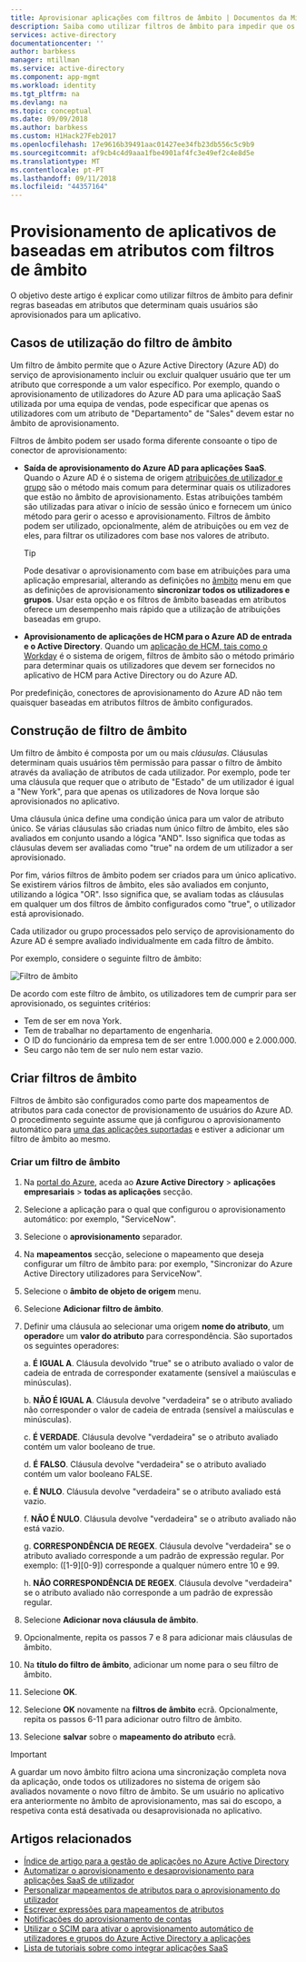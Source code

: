 ```yaml
---
title: Aprovisionar aplicações com filtros de âmbito | Documentos da Microsoft
description: Saiba como utilizar filtros de âmbito para impedir que os objetos nas aplicações que suportam o aprovisionamento de utilizadores automatizado do que está a ser aprovisionado, se um objeto não satisfazer os seus requisitos empresariais.
services: active-directory
documentationcenter: ''
author: barbkess
manager: mtillman
ms.service: active-directory
ms.component: app-mgmt
ms.workload: identity
ms.tgt_pltfrm: na
ms.devlang: na
ms.topic: conceptual
ms.date: 09/09/2018
ms.author: barbkess
ms.custom: H1Hack27Feb2017
ms.openlocfilehash: 17e9616b39491aac01427ee34fb23db556c5c9b9
ms.sourcegitcommit: af9cb4c4d9aaa1fbe4901af4fc3e49ef2c4e8d5e
ms.translationtype: MT
ms.contentlocale: pt-PT
ms.lasthandoff: 09/11/2018
ms.locfileid: "44357164"
---
```

# <a name="attribute-based-application-provisioning-with-scoping-filters"></a>Provisionamento de aplicativos de baseadas em atributos com filtros de âmbito
O objetivo deste artigo é explicar como utilizar filtros de âmbito para definir regras baseadas em atributos que determinam quais usuários são aprovisionados para um aplicativo.

## <a name="scoping-filter-use-cases"></a>Casos de utilização do filtro de âmbito

Um filtro de âmbito permite que o Azure Active Directory (Azure AD) do serviço de aprovisionamento incluir ou excluir qualquer usuário que ter um atributo que corresponde a um valor específico. Por exemplo, quando o aprovisionamento de utilizadores do Azure AD para uma aplicação SaaS utilizada por uma equipa de vendas, pode especificar que apenas os utilizadores com um atributo de "Departamento" de "Sales" devem estar no âmbito de aprovisionamento.

Filtros de âmbito podem ser usado forma diferente consoante o tipo de conector de aprovisionamento:

* **Saída de aprovisionamento do Azure AD para aplicações SaaS**. Quando o Azure AD é o sistema de origem [atribuições de utilizador e grupo](assign-user-or-group-access-portal.md) são o método mais comum para determinar quais os utilizadores que estão no âmbito de aprovisionamento. Estas atribuições também são utilizadas para ativar o início de sessão único e fornecem um único método para gerir o acesso e aprovisionamento. Filtros de âmbito podem ser utilizado, opcionalmente, além de atribuições ou em vez de eles, para filtrar os utilizadores com base nos valores de atributo.

    >[!TIP]
    > Pode desativar o aprovisionamento com base em atribuições para uma aplicação empresarial, alterando as definições no [âmbito](user-provisioning.md#how-do-i-set-up-automatic-provisioning-to-an-application) menu em que as definições de aprovisionamento **sincronizar todos os utilizadores e grupos**. Usar esta opção e os filtros de âmbito baseadas em atributos oferece um desempenho mais rápido que a utilização de atribuições baseadas em grupo.  

* **Aprovisionamento de aplicações de HCM para o Azure AD de entrada e o Active Directory**. Quando um [aplicação de HCM, tais como o Workday](../saas-apps/workday-tutorial.md) é o sistema de origem, filtros de âmbito são o método primário para determinar quais os utilizadores que devem ser fornecidos no aplicativo de HCM para Active Directory ou do Azure AD.

Por predefinição, conectores de aprovisionamento do Azure AD não tem quaisquer baseadas em atributos filtros de âmbito configurados. 

## <a name="scoping-filter-construction"></a>Construção de filtro de âmbito

Um filtro de âmbito é composta por um ou mais *cláusulas*. Cláusulas determinam quais usuários têm permissão para passar o filtro de âmbito através da avaliação de atributos de cada utilizador. Por exemplo, pode ter uma cláusula que requer que o atributo de "Estado" de um utilizador é igual a "New York", para que apenas os utilizadores de Nova Iorque são aprovisionados no aplicativo. 

Uma cláusula única define uma condição única para um valor de atributo único. Se várias cláusulas são criadas num único filtro de âmbito, eles são avaliados em conjunto usando a lógica "AND". Isso significa que todas as cláusulas devem ser avaliadas como "true" na ordem de um utilizador a ser aprovisionado.

Por fim, vários filtros de âmbito podem ser criados para um único aplicativo. Se existirem vários filtros de âmbito, eles são avaliados em conjunto, utilizando a lógica "OR". Isso significa que, se avaliam todas as cláusulas em qualquer um dos filtros de âmbito configurados como "true", o utilizador está aprovisionado.

Cada utilizador ou grupo processados pelo serviço de aprovisionamento do Azure AD é sempre avaliado individualmente em cada filtro de âmbito.

Por exemplo, considere o seguinte filtro de âmbito:

![Filtro de âmbito](./media/define-conditional-rules-for-provisioning-user-accounts/scoping-filter.PNG) 

De acordo com este filtro de âmbito, os utilizadores tem de cumprir para ser aprovisionado, os seguintes critérios:

* Tem de ser em nova York.
* Tem de trabalhar no departamento de engenharia.
* O ID do funcionário da empresa tem de ser entre 1.000.000 e 2.000.000.
* Seu cargo não tem de ser nulo nem estar vazio.

## <a name="create-scoping-filters"></a>Criar filtros de âmbito
Filtros de âmbito são configurados como parte dos mapeamentos de atributos para cada conector de provisionamento de usuários do Azure AD. O procedimento seguinte assume que já configurou o aprovisionamento automático para [uma das aplicações suportadas](../saas-apps/tutorial-list.md) e estiver a adicionar um filtro de âmbito ao mesmo.

### <a name="create-a-scoping-filter"></a>Criar um filtro de âmbito
1. Na [portal do Azure](https://portal.azure.com), aceda ao **Azure Active Directory** > **aplicações empresariais** > **todas as aplicações** secção.

2. Selecione a aplicação para o qual que configurou o aprovisionamento automático: por exemplo, "ServiceNow".

3. Selecione o **aprovisionamento** separador.

4. Na **mapeamentos** secção, selecione o mapeamento que deseja configurar um filtro de âmbito para: por exemplo, "Sincronizar do Azure Active Directory utilizadores para ServiceNow".

5. Selecione o **âmbito de objeto de origem** menu.

6. Selecione **Adicionar filtro de âmbito**.

7. Definir uma cláusula ao selecionar uma origem **nome do atributo**, um **operador**e um **valor do atributo** para correspondência. São suportados os seguintes operadores:

   a. **É IGUAL A**. Cláusula devolvido "true" se o atributo avaliado o valor de cadeia de entrada de corresponder exatamente (sensível a maiúsculas e minúsculas).

   b. **NÃO É IGUAL A**. Cláusula devolve "verdadeira" se o atributo avaliado não corresponder o valor de cadeia de entrada (sensível a maiúsculas e minúsculas).

   c. **É VERDADE**. Cláusula devolve "verdadeira" se o atributo avaliado contém um valor booleano de true.

   d. **É FALSO**. Cláusula devolve "verdadeira" se o atributo avaliado contém um valor booleano FALSE.

   e. **É NULO**. Cláusula devolve "verdadeira" se o atributo avaliado está vazio.

   f. **NÃO É NULO**. Cláusula devolve "verdadeira" se o atributo avaliado não está vazio.

   g. **CORRESPONDÊNCIA DE REGEX**. Cláusula devolve "verdadeira" se o atributo avaliado corresponde a um padrão de expressão regular. Por exemplo: ([1-9][0-9]) corresponde a qualquer número entre 10 e 99.

   h. **NÃO CORRESPONDÊNCIA DE REGEX**. Cláusula devolve "verdadeira" se o atributo avaliado não corresponde a um padrão de expressão regular.

8. Selecione **Adicionar nova cláusula de âmbito**.

9. Opcionalmente, repita os passos 7 e 8 para adicionar mais cláusulas de âmbito.

10. Na **título do filtro de âmbito**, adicionar um nome para o seu filtro de âmbito.

11. Selecione **OK**.

12. Selecione **OK** novamente na **filtros de âmbito** ecrã. Opcionalmente, repita os passos 6-11 para adicionar outro filtro de âmbito.

13. Selecione **salvar** sobre o **mapeamento do atributo** ecrã. 

>[!IMPORTANT] 
> A guardar um novo âmbito filtro aciona uma sincronização completa nova da aplicação, onde todos os utilizadores no sistema de origem são avaliados novamente o novo filtro de âmbito. Se um usuário no aplicativo era anteriormente no âmbito de aprovisionamento, mas sai do escopo, a respetiva conta está desativada ou desaprovisionada no aplicativo.


## <a name="related-articles"></a>Artigos relacionados
* [Índice de artigo para a gestão de aplicações no Azure Active Directory](../active-directory-apps-index.md)
* [Automatizar o aprovisionamento e desaprovisionamento para aplicações SaaS de utilizador](user-provisioning.md)
* [Personalizar mapeamentos de atributos para o aprovisionamento do utilizador](customize-application-attributes.md)
* [Escrever expressões para mapeamentos de atributos](functions-for-customizing-application-data.md)
* [Notificações do aprovisionamento de contas](user-provisioning.md)
* [Utilizar o SCIM para ativar o aprovisionamento automático de utilizadores e grupos do Azure Active Directory a aplicações](use-scim-to-provision-users-and-groups.md)
* [Lista de tutoriais sobre como integrar aplicações SaaS](../saas-apps/tutorial-list.md)

